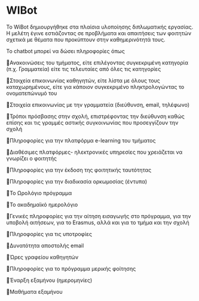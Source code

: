 # WIBot

Το WiBot δημιουργήθηκε στα πλαίσια υλοποίησης διπλωματικής εργασίας. 
Η μελέτη έγινε εστιάζοντας σε προβλήματα και απαιτήσεις των φοιτητών σχετικά με θέματα που προκύπτουν στην καθημερινότητά τους.

Το chatbot μπορεί να δώσει πληροφορίες όπως 

Ανακοινώσεις του τμήματος, είτε επιλέγοντας συγκεκριμένη κατηγορία (π.χ. Γραμματεία) είτε τις τελευταίες από όλες τις κατηγορίες

Στοιχεία επικοινωνίας καθηγητών, είτε λίστα με όλους τους καταχωρημένους, είτε για κάποιον συγκεκριμένο πληκτρολογώντας το ονοματεπώνυμό του 

Στοιχεία επικοινωνίας με την γραμματεία (διεύθυνση, email, τηλέφωνο)

Τρόποι πρόσβασης στην σχολή, επιστρέφοντας την διεύθυνση καθώς επίσης και τις γραμμές αστικής συγκοινωνίας που προσεγγίζουν την σχολή

Πληροφορίες για την πλατφόρμα e-learning του τμήματος

Διαθέσιμες πλατφόρμες- ηλεκτρονικές υπηρεσίες που χρειάζεται να γνωρίζει ο φοιτητής

Πληροφορίες για την έκδοση της φοιτητικής ταυτότητας

Πληροφορίες για την διαδικασία ορκωμοσίας (έντυπα)

Το Ωρολόγιο πρόγραμμα

Το ακαδημαϊκό ημερολόγιο 

Γενικές πληροφορίες για την αίτηση εισαγωγής στο πρόγραμμα, για την υποβολή αιτήσεων, για το Erasmus, αλλά και για το τμήμα και την σχολή

Πληροφορίες για τις υποτροφίες

Δυνατότητα αποστολής email

Ώρες γραφείου καθηγητών

Πληροφορίες για το πρόγραμμα μερικής φοίτησης 

Έναρξη εξαμήνου (ημερομηνίες)

Μαθήματα εξαμήνου
